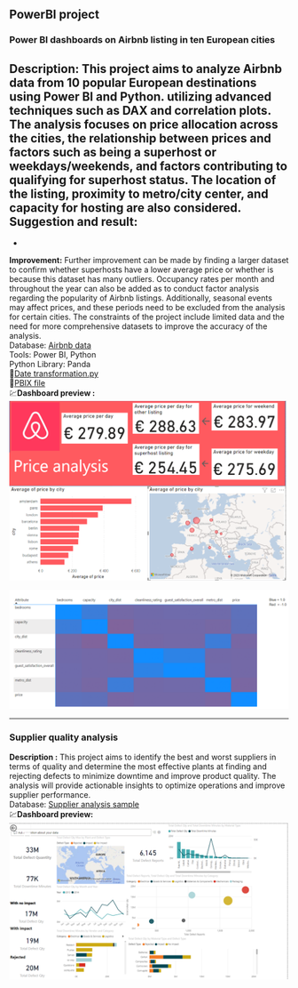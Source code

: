 ## PowerBI project

### Power BI dashboards on Airbnb listing in ten European cities


**Description:** This project aims to analyze Airbnb data from 10 popular European destinations using **Power BI** and **Python**. utilizing advanced techniques such as **DAX and correlation plots**. The analysis focuses on price allocation across the cities, the relationship between prices and factors such as being a superhost or weekdays/weekends, and factors contributing to qualifying for superhost status. The location of the listing, proximity to metro/city center, and capacity for hosting are also considered.<br>
**Suggestion and result:**
-
-
**Improvement:** Further improvement can be made by finding a larger dataset to confirm whether superhosts have a lower average price or whether is because this dataset has many outliers. Occupancy rates per month and throughout the year can also be added as to conduct factor analysis regarding the popularity of Airbnb listings. Additionally, seasonal events may affect prices, and these periods need to be excluded from the analysis for certain cities. The constraints of the project include limited data and the need for more comprehensive datasets to improve the accuracy of the analysis.<br>
Database: [Airbnb data](https://github.com/chungyuenleung/MyPowerBI-milestone/blob/main/archive%20(1).zip) <br>
Tools: Power BI, Python <br>
Python Library: Panda<br>
📂[Date transformation.py](https://github.com/chungyuenleung/MyPowerBI-milestone/blob/main/mergedataset.py)<br>
📂[PBIX file](https://github.com/chungyuenleung/MyPowerBI-milestone/blob/main/airbnb.pbix)<br>
💹**Dashboard preview :** ![pic](https://github.com/chungyuenleung/MyPowerBI-milestone/blob/main/airbnb%20sample1.png)

![pic](https://github.com/chungyuenleung/MyPowerBI-milestone/blob/main/airbnb%20sample%202.png)

-----------------------------------------------------------------------------------------------------------------------------------------------------------------------

### Supplier quality analysis

**Description :** This project aims to identify the best and worst suppliers in terms of quality and determine the most effective plants at finding and rejecting defects to minimize downtime and improve product quality. The analysis will provide actionable insights to optimize operations and improve supplier performance.<br>
Database: [Supplier analysis sample](https://github.com/chungyuenleung/MyPowerBI-milestone/blob/main/Supplier%20Quality%20Analysis%20Sample.xlsx) <br>
💹**Dashboard preview:** ![pic](https://github.com/chungyuenleung/MyPowerBI-milestone/blob/main/supplier%20quality%20analysis.png)

